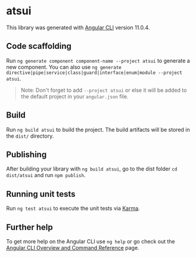 # atsui

This library was generated with [Angular CLI](https://github.com/angular/angular-cli) version 11.0.4.

## Code scaffolding

Run `ng generate component component-name --project atsui` to generate a new component. You can also use `ng generate directive|pipe|service|class|guard|interface|enum|module --project atsui`.
> Note: Don't forget to add `--project atsui` or else it will be added to the default project in your `angular.json` file. 

## Build

Run `ng build atsui` to build the project. The build artifacts will be stored in the `dist/` directory.

## Publishing

After building your library with `ng build atsui`, go to the dist folder `cd dist/atsui` and run `npm publish`.

## Running unit tests

Run `ng test atsui` to execute the unit tests via [Karma](https://karma-runner.github.io).

## Further help

To get more help on the Angular CLI use `ng help` or go check out the [Angular CLI Overview and Command Reference](https://angular.io/cli) page.
